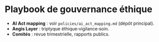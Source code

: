 # Playbook de gouvernance éthique

- **AI Act mapping** : voir `policies/ai_act_mapping.md` (dépôt principal).
- **Aegis Layer** : triptyque éthique‑vigilance‑soin.
- **Comités** : revue trimestrielle, rapports publics.
